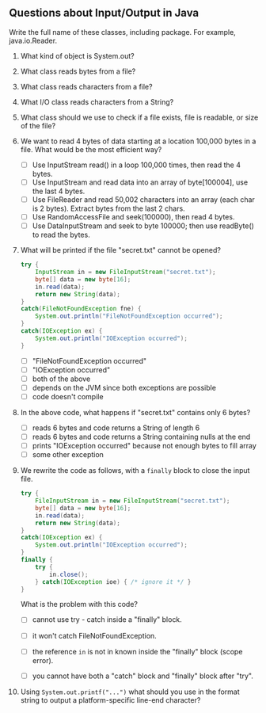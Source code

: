 ﻿## Questions about Input/Output in Java

Write the full name of these classes, including package. For example, java.io.Reader.

1. What kind of object is System.out? 

2. What class reads bytes from a file?

3. What class reads characters from a file?

4. What I/O class reads characters from a String?

5. What class should we use to check if a file exists, file is readable, or size of the file?

6. We want to read 4 bytes of data starting at a location 100,000 bytes in a file.  What would be the most efficient way?
   * [ ] Use InputStream read() in a loop 100,000 times, then read the 4 bytes.
   * [ ] Use InputStream and read data into an array of byte[100004], use the last 4 bytes.
   * [ ] Use FileReader and read 50,002 characters into an array (each char is 2 bytes).  Extract bytes from the last 2 chars.
   * [ ] Use RandomAccessFile and seek(100000), then read 4 bytes.
   * [ ] Use DataInputStream and seek to byte 100000; then use readByte() to read the bytes.

7. What will be printed if the file "secret.txt" cannot be opened?
   ```java
   try {
       InputStream in = new FileInputStream("secret.txt");
       byte[] data = new byte[16];
       in.read(data);
       return new String(data);
   }
   catch(FileNotFoundException fne) {
       System.out.println("FileNotFoundException occurred");
   }
   catch(IOException ex) {
       System.out.println("IOException occurred");
   }
   ```
   * [ ] "FileNotFoundException occurred"
   * [ ] "IOException occurred"
   * [ ] both of the above
   * [ ] depends on the JVM since both exceptions are possible
   * [ ] code doesn't compile

8. In the above code, what happens if "secret.txt" contains only 6 bytes?
   * [ ] reads 6 bytes and code returns a String of length 6
   * [ ] reads 6 bytes and code returns a String containing nulls at the end
   * [ ] prints "IOException occurred" because not enough bytes to fill array
   * [ ] some other exception

9. We rewrite the code as follows, with a `finally` block to close the input file. 
   ```java
   try {
       FileInputStream in = new FileInputStream("secret.txt");
       byte[] data = new byte[16];
       in.read(data);
       return new String(data);
   }
   catch(IOException ex) {
       System.out.println("IOException occurred");
   }
   finally {
       try { 
           in.close();
       } catch(IOException ioe) { /* ignore it */ }
   }
   ```
   What is the problem with this code?

   * [ ] cannot use try - catch inside a "finally" block.
   * [ ] it won't catch FileNotFoundException.
   * [ ] the reference `in` is not in known inside the "finally" block (scope error).
   * [ ] you cannot have both a "catch" block and "finally" block after "try".


10. Using `System.out.printf("...")` what should you use in the format string to output a platform-specific line-end character?



